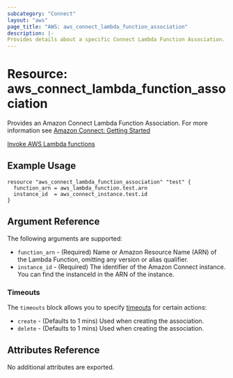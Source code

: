 ```yaml
---
subcategory: "Connect"
layout: "aws"
page_title: "AWS: aws_connect_lambda_function_association"
description: |-
Provides details about a specific Connect Lambda Function Association.
---
```


# Resource: aws_connect_lambda_function_association

Provides an Amazon Connect Lambda Function Association. For more information see
[Amazon Connect: Getting Started](https://docs.aws.amazon.com/connect/latest/adminguide/amazon-connect-get-started.html)

[Invoke AWS Lambda functions](https://docs.aws.amazon.com/connect/latest/adminguide/connect-lambda-functions.html)

## Example Usage

```hcl
resource "aws_connect_lambda_function_association" "test" {
  function_arn = aws_lambda_function.test.arn
  instance_id  = aws_connect_instance.test.id
}
```
## Argument Reference

The following arguments are supported:

* `function_arn` - (Required) Name or Amazon Resource Name (ARN) of the Lambda Function, omitting any version or alias qualifier.
* `instance_id` - (Required) The identifier of the Amazon Connect instance. You can find the instanceId in the ARN of the instance.

### Timeouts

The `timeouts` block allows you to specify [timeouts](https://www.terraform.io/docs/configuration/resources.html#timeouts) for certain actions:

* `create` - (Defaults to 1 mins) Used when creating the association.
* `delete` - (Defaults to 1 mins) Used when creating the association.

## Attributes Reference

No additional attributes are exported.

